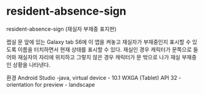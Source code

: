 # resident-absence-sign
resident-absence-sign (재실자 부재중 표지판)

랩실 문 앞에 있는 Galaxy tab S6에 이 앱을 켜놓고
재실자가 부재중인지 표시할 수 있도록 이름을 터치하면서 현재 상태를 표시할 수 있다.
재실인 경우 캐릭터가 문쪽으로 들어와 재실자의 자리에 위치하고
그렇지 않은 경우 캐릭터가 문 밖으로 나가 재실 부재중인 상황을 나타낸다.

환경
Android Studio -java,
virtual device - 10.1 WXGA (Tablet) API 32 - orientation for preview - landscape
